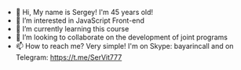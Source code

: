 - 👋 Hi, My name is Sergey! I'm 45 years old!
- 👀 I’m interested in JavaScript Front-end
- 🌱 I’m currently learning this course
- 💞️ I’m looking to collaborate on the development of joint programs
- 📫 How to reach me? Very simple! I'm on Skype: bayarincall and on Telegram: https://t.me/SerVit777

<!---
Sergey11235/Sergey11235 is a ✨ special ✨ repository because its `README.md` (this file) appears on your GitHub profile.
You can click the Preview link to take a look at your changes.
--->
